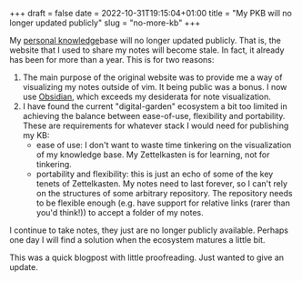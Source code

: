 +++ 
draft = false
date = 2022-10-31T19:15:04+01:00
title = "My PKB will no longer updated publicly"
slug = "no-more-kb" 
+++

My [personal knowledge](../knowledge-base)base will no longer updated publicly.
That is, the website that I used to share my notes will become stale. In fact,
it already has been for more than a year. This is for two reasons:

1. The main purpose of the original website was to provide me a way of
   visualizing my notes outside of vim. It being public was a bonus. I now use
   [Obsidian](https://obsidian.md/), which exceeds my desiderata for note
   visualization.
2. I have found the current "digital-garden" ecosystem a bit too limited in
   achieving the balance between ease-of-use, flexibility and portability. These
   are requirements for whatever stack I would need for publishing my KB:
   - ease of use: I don't want to waste time tinkering on the visualization of
     my knowledge base. My Zettelkasten is for learning, not for tinkering.
   - portability and flexibility: this is just an echo of some of the key tenets
     of Zettelkasten. My notes need to last forever, so I can't rely on the
     structures of some arbitrary repository. The repository needs to be
     flexible enough (e.g. have support for relative links (rarer than you'd
     think!)) to accept a folder of my notes.

I continue to take notes, they just are no longer publicly available. Perhaps
one day I will find a solution when the ecosystem matures a little bit.

This was a quick blogpost with little proofreading. Just wanted to give an
update.
